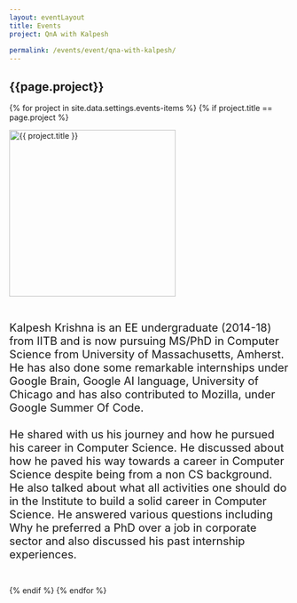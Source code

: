 ```yaml
---
layout: eventLayout
title: Events
project: QnA with Kalpesh
    
permalink: /events/event/qna-with-kalpesh/
---
```


<h2 class="display1 m-3 p-3 text-center">{{page.project}}</h2>

{% for project in site.data.settings.events-items %}
{% if project.title == page.project %}
<div>
    <img src="{{ site.baseurl }}/{{ project.image }}"  width = "300" height="300" alt="{{ project.title }}" class="border rounded img-soc">
</div>

<div>
    <p class="display3" style = "font-size:20px;" >
        <br>
        Kalpesh Krishna is an EE undergraduate (2014-18) from IITB and is now pursuing MS/PhD in Computer Science from University of Massachusetts, Amherst. He has also done some remarkable internships under Google Brain, Google AI language, University of Chicago and has also contributed to Mozilla, under Google Summer Of Code.
<br><br>
He shared with us his journey and how he pursued his career in Computer Science. He discussed about how he paved his way towards a career in Computer Science despite being from a non CS background. He also talked about what all activities one should do in the Institute to build a solid career in Computer Science. He answered various questions including Why he preferred a PhD over a job in corporate sector and also discussed his past internship experiences.
<br><br>
    </p>
</div>
{% endif %}
{% endfor %}
